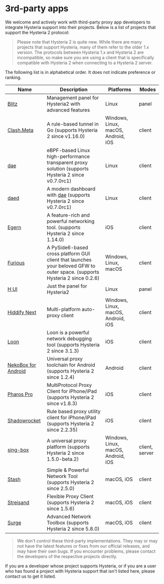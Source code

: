 # 3rd-party apps

We welcome and actively work with third-party proxy app developers to integrate Hysteria support into their projects. Below is a list of projects that support the Hysteria 2 protocol:

> Please note that Hysteria 2 is quite new. While there are many projects that support Hysteria, many of them refer to the older 1.x version. The protocols between Hysteria 1.x and Hysteria 2 are incompatible, so make sure you are using a client that is specifically compatible with Hysteria 2 when connecting to a Hysteria 2 server.

The following list is in alphabetical order. It does not indicate preference or ranking.

| Name                                                                       | Description                                                                                                                | Platforms                           | Modes          |
| -------------------------------------------------------------------------- | -------------------------------------------------------------------------------------------------------------------------- | ----------------------------------- | -------------- |
| [Blitz](https://github.com/ReturnFI/Blitz)                      | Management panel for Hysteria2 with advanced features                                                              | Linux | panel         |
| [Clash.Meta](https://github.com/MetaCubeX/Clash.Meta)                      | A rule-based tunnel in Go (supports Hysteria 2 since v1.16.0)                                                              | Windows, Linux, macOS, Android, iOS | client         |
| [dae](https://github.com/daeuniverse/dae)                                  | eBPF-based Linux high-performance transparent proxy solution (supports Hysteria 2 since v0.7.0rc1)                         | Linux                               | client         |
| [daed](https://github.com/daeuniverse/daed)                                | A modern dashboard with [dae](https://github.com/daeuniverse/dae) (supports Hysteria 2 since v0.7.0rc1)                    | Linux                               | client         |
| [Egern](https://apps.apple.com/us/app/egern/id1616105820)                  | A feature-rich and powerful networking tool. (supports Hysteria 2 since 1.14.0)                                            | iOS                                 | client         |
| [Furious](https://github.com/LorenEteval/Furious)                          | A PySide6-based cross platform GUI client that launches your beloved GFW to outer space. (supports Hysteria 2 since 0.2.6) | Windows, Linux, macOS               | client         |
| [H UI](https://github.com/jonssonyan/h-ui)                                 | Just the panel for Hysteria2                                                                                               | Linux                               | panel          |
| [Hiddify Next](https://github.com/hiddify/hiddify-next)                    | Multi-platform auto-proxy client                                                                                           | Windows, Linux, macOS, Android, iOS | client         |
| [Loon](https://apps.apple.com/us/app/loon/id1373567447)                    | Loon is a powerful network debugging tool (supports Hysteria 2 since 3.1.3)                                                | iOS                                 | client         |
| [NekoBox for Android](https://github.com/MatsuriDayo/NekoBoxForAndroid)    | Universal proxy toolchain for Android (supports Hysteria 2 since 1.2.4)                                                    | Android                             | client         |
| [Pharos Pro](https://apps.apple.com/app/pharos-pro/id1456610173)           | MultiProtocol Proxy Client for iPhone/iPad (supports Hysteria 2 since v1.8.3)                                              | iOS                                 | client         |
| [Shadowrocket](https://apps.apple.com/app/shadowrocket/id932747118)        | Rule based proxy utility client for iPhone/iPad (supports Hysteria 2 since 2.2.35)                                         | iOS                                 | client         |
| [sing-box](https://github.com/SagerNet/sing-box)                           | A universal proxy platform (supports Hysteria 2 since 1.5.0-beta.2)                                                        | Windows, Linux, macOS, Android, iOS | client, server |
| [Stash](https://apps.apple.com/us/app/stash-rule-based-proxy/id1596063349) | Simple & Powerful Network Tool (supports Hysteria 2 since 2.5.0)                                                           | macOS, iOS                          | client         |
| [Streisand](https://apps.apple.com/us/app/streisand/id6450534064)          | Flexible Proxy Client (supports Hysteria 2 since 1.5.6)                                                                    | macOS, iOS                          | client         |
| [Surge](https://nssurge.com)                                               | Advanced Network Toolbox (supports Hysteria 2 since 5.8.0)                                                                 | macOS, iOS                          | client         |

> We don't control these third-party implementations. They may or may not have the latest features or fixes from our official releases, and may have their own bugs. If you encounter problems, please contact the developers of the respective projects directly.

If you are a developer whose project supports Hysteria, or if you are a user who has found a project with Hysteria support that isn't listed here, please contact us to get it listed.

